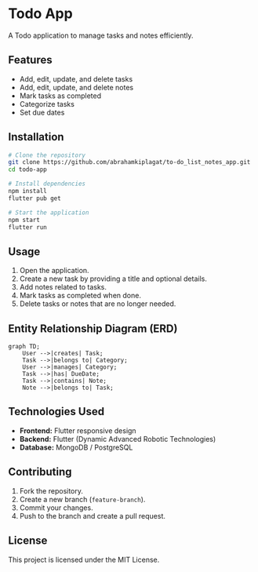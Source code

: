 # Todo App

A Todo application to manage tasks and notes efficiently.

## Features

- Add, edit, update, and delete tasks
- Add, edit, update, and delete notes
- Mark tasks as completed
- Categorize tasks
- Set due dates

## Installation

```sh
# Clone the repository
git clone https://github.com/abrahamkiplagat/to-do_list_notes_app.git
cd todo-app

# Install dependencies
npm install
flutter pub get

# Start the application
npm start
flutter run
```

## Usage

1. Open the application.
2. Create a new task by providing a title and optional details.
3. Add notes related to tasks.
4. Mark tasks as completed when done.
5. Delete tasks or notes that are no longer needed.

## Entity Relationship Diagram (ERD)

```mermaid
graph TD;
    User -->|creates| Task;
    Task -->|belongs to| Category;
    User -->|manages| Category;
    Task -->|has| DueDate;
    Task -->|contains| Note;
    Note -->|belongs to| Task;
```

## Technologies Used

- **Frontend:** Flutter responsive design
- **Backend:** Flutter (Dynamic Advanced Robotic Technologies)
- **Database:** MongoDB / PostgreSQL

## Contributing

1. Fork the repository.
2. Create a new branch (`feature-branch`).
3. Commit your changes.
4. Push to the branch and create a pull request.

## License

This project is licensed under the MIT License.
